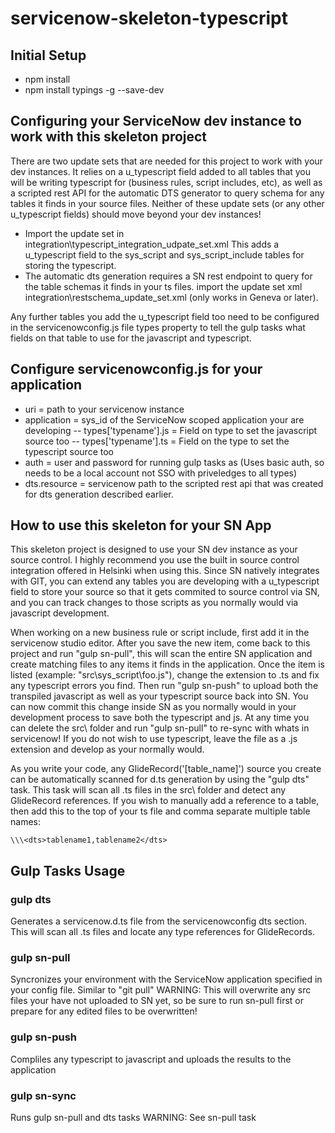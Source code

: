 # servicenow-skeleton-typescript

## Initial Setup
- npm install
- npm install typings -g --save-dev

## Configuring your ServiceNow dev instance to work with this skeleton project
There are two update sets that are needed for this project to work with your dev instances.  It relies on a u_typescript field added to all tables that you will be writing typescript for (business rules, script includes, etc), 
as well as a scripted rest API for the automatic DTS generator to query schema for any tables it finds in your source files.  Neither of these update sets (or any other u_typescript fields) should move beyond your dev instances!

- Import the update set in integration\typescript_integration_udpate_set.xml  This adds a u_typescript field to the sys_script and sys_script_include tables for storing the typescript.
- The automatic dts generation requires a SN rest endpoint to query for the table schemas it finds in your ts files.  import the update set xml integration\restschema_update_set.xml (only works in Geneva or later).

Any further tables you add the u_typescript field too need to be configured in the servicenowconfig.js file types property to tell the gulp tasks what fields on that table to use for the javascript and typescript.

## Configure servicenowconfig.js for your application
- uri = path to your servicenow instance
- application = sys_id of the ServiceNow scoped application your are developing
-- types['typename'].js = Field on type to set the javascript source too
-- types['typename'].ts = Field on the type to set the typescript source too
- auth = user and password for running gulp tasks as (Uses basic auth, so needs to be a local account not SSO with priveledges to all types)
- dts.resource = servicenow path to the scripted rest api that was created for dts generation described earlier.

## How to use this skeleton for your SN App
This skeleton project is designed to use your SN dev instance as your source control.  I highly recommend you use the built in source control integration offered in Helsinki when using this.  Since SN natively integrates with GIT, you can extend 
any tables you are developing with a u_typescript field to store your source so that it gets commited to source control via SN, and you can track changes to those scripts as you normally would via javascript development.

When working on a new business rule or script include, first add it in the servicenow studio editor.  After you save the new item, come back to this project and run "gulp sn-pull", this will scan the entire SN application and create matching files to any items it finds in the application.
Once the item is listed (example: "src\sys_script\foo.js"), change the extension to .ts and fix any typescript errors you find.  Then run "gulp sn-push" to upload both the transpiled javascript as well as your typescript source back into SN.  You can now commit this change inside SN as you normally would in your development process to save both the typescript and js.  At any time you can delete the src\ folder and run "gulp sn-pull" to re-sync with whats in servicenow!  If you do not wish to use typescript, leave the file as a .js extension and develop as your normally would.

As you write your code, any GlideRecord('[table_name]') source you create can be automatically scanned for d.ts generation by using the "gulp dts" task.  This task will scan all .ts files in the src\ folder and detect any GlideRecord references.  If you wish to manually add a reference 
to a table, then add this to the top of your ts file and comma separate multiple table names:
```javsacript
\\\<dts>tablename1,tablename2</dts>
```

## Gulp Tasks Usage

### gulp dts
Generates a servicenow.d.ts file from the servicenowconfig dts section.  This will scan all .ts files and locate any type references for GlideRecords.

### gulp sn-pull
Syncronizes your environment with the ServiceNow application specified in your config file.  Similar to "git pull"
WARNING: This will overwrite any src files your have not uploaded to SN yet, so be sure to run sn-pull first or prepare for any edited files to be overwritten!

### gulp sn-push
Compliles any typescript to javascript and uploads the results to the application

### gulp sn-sync
Runs gulp sn-pull and dts tasks
WARNING: See sn-pull task
